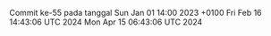 Commit ke-55 pada tanggal Sun Jan 01 14:00 2023 +0100
Fri Feb 16 14:43:06 UTC 2024
Mon Apr 15 06:43:06 UTC 2024
